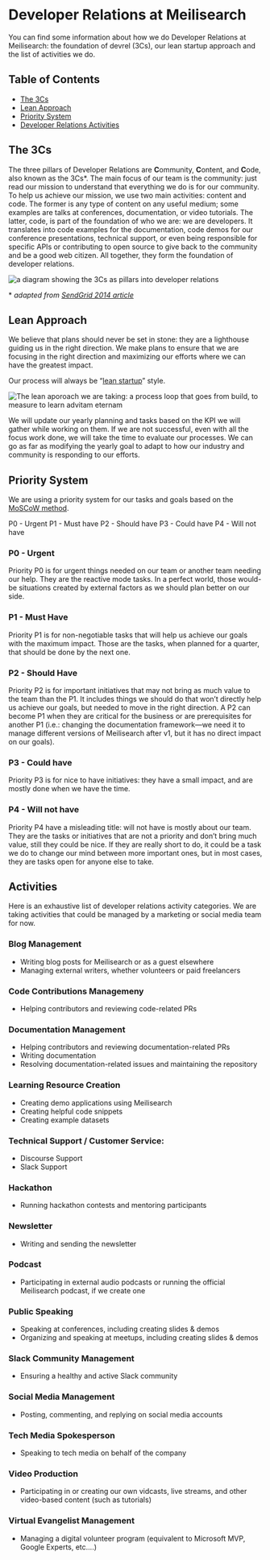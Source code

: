 # Developer Relations at Meilisearch
You can find some information about how we do Developer Relations at Meilisearch: the foundation of devrel (3Cs), our lean startup approach and the list of activities we do.

## Table of Contents
- [The 3Cs](#the-3cs)
- [Lean Approach](#lean-approach)
- [Priority System](#priority-system)
- [Developer Relations Activities](#activities)


## The 3Cs
The three pillars of Developer Relations are **C**ommunity, **C**ontent, and **C**ode, also known as the 3Cs*. The main focus of our team is the community: just read our mission to understand that everything we do is for our community. To help us achieve our mission, we use two main activities: content and code. The former is any type of content on any useful medium; some examples are talks at conferences, documentation, or video tutorials. The latter, code, is part of the foundation of who we are: we are developers. It translates into code examples for the documentation, code demos for our conference presentations, technical support, or even being responsible for specific APIs or contributing to open source to give back to the community and be a good web citizen. All together, they form the foundation of developer relations.

![a diagram showing the 3Cs as pillars into developer relations](img/3Cs.png)

\* *adapted from [SendGrid 2014 article](https://sendgrid.com/blog/3-cs-developer-relations/)*

## Lean Approach
We believe that plans should never be set in stone: they are a lighthouse guiding us in the right direction. We make plans to ensure that we are focusing in the right direction and maximizing our efforts where we can have the greatest impact.

Our process will always be “[lean startup](http://theleanstartup.com/principles)” style.

![The lean aporoach we are taking: a process loop that goes from build, to measure to learn advitam eternam](img/lean_devrel.png)

We will update our yearly planning and tasks based on the KPI we will gather while working on them. If we are not successful, even with all the focus work done, we will take the time to evaluate our processes. We can go as far as modifying the yearly goal to adapt to how our industry and community is responding to our efforts.

## Priority System
We are using a priority system for our tasks and goals based on the [MoSCoW method](https://en.wikipedia.org/wiki/MoSCoW_method).

P0 - Urgent
P1 - Must have
P2 - Should have
P3 - Could have
P4 - Will not have

### P0 - Urgent
Priority P0 is for urgent things needed on our team or another team needing our help. They are the reactive mode tasks. In a perfect world, those would-be situations created by external factors as we should plan better on our side.

### P1 - Must Have
Priority P1 is for non-negotiable tasks that will help us achieve our goals with the maximum impact. Those are the tasks, when planned for a quarter, that should be done by the next one.

### P2 - Should Have
Priority P2 is for important initiatives that may not bring as much value to the team than the P1. It includes things we should do that won’t directly help us achieve our goals, but needed to move in the right direction. A P2 can become P1 when they are critical for the business or are prerequisites for another P1 (i.e.: changing the documentation framework—we need it to manage different versions of Meilisearch after v1, but it has no direct impact on our goals).

### P3 - Could have
Priority P3 is for nice to have initiatives: they have a small impact, and are mostly done when we have the time.

### P4 - Will not have
Priority P4 have a misleading title: will not have is mostly about our team. They are the tasks or initiatives that are not a priority and don’t bring much value, still they could be nice. If they are really short to do, it could be a task we do to change our mind between more important ones, but in most cases, they are tasks open for anyone else to take.

## Activities
Here is an exhaustive list of developer relations activity categories. We are taking activities that could be managed by a marketing or social media team for now.

### Blog Management
- Writing blog posts for Meilisearch or as a guest elsewhere
- Managing external writers, whether volunteers or paid freelancers

### Code Contributions Managemeny
- Helping contributors and reviewing code-related PRs

### Documentation Management
- Helping contributors and reviewing documentation-related PRs
- Writing documentation
- Resolving documentation-related issues and maintaining the repository

### Learning Resource Creation
- Creating demo applications using Meilisearch
- Creating helpful code snippets
- Creating example datasets

### Technical Support / Customer Service:
- Discourse Support
- Slack Support

### Hackathon
- Running hackathon contests and mentoring participants

### Newsletter
- Writing and sending the newsletter

### Podcast
- Participating in external audio podcasts or running the official Meilisearch podcast, if we create one

### Public Speaking
- Speaking at conferences, including creating slides & demos
- Organizing and speaking at meetups, including creating slides & demos

### Slack Community Management
- Ensuring a healthy and active Slack community

### Social Media Management
- Posting, commenting, and replying on social media accounts

### Tech Media Spokesperson
- Speaking to tech media on behalf of the company

### Video Production
- Participating in or creating our own vidcasts, live streams, and other video-based content (such as tutorials)

### Virtual Evangelist Management
- Managing a digital volunteer program (equivalent to Microsoft MVP, Google Experts, etc....)
